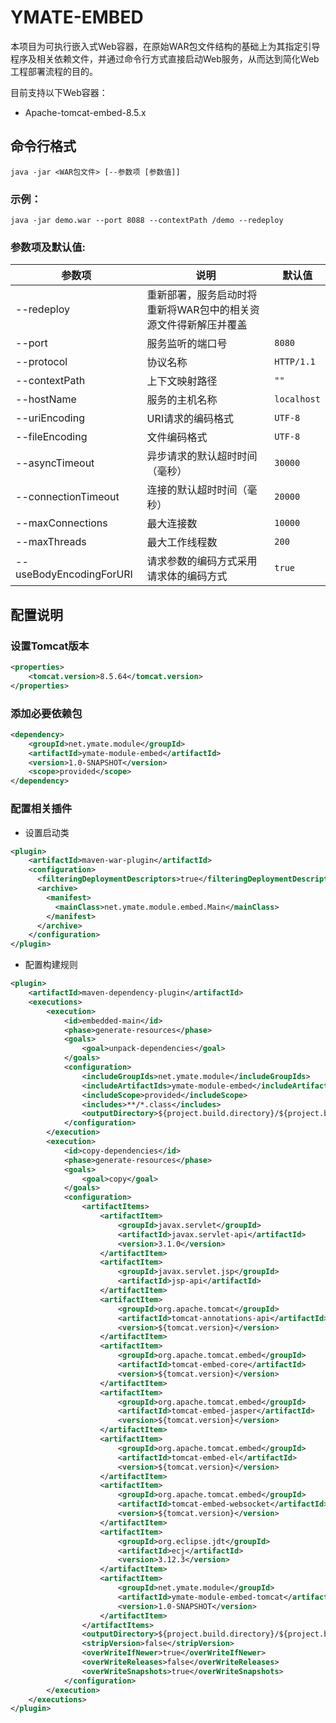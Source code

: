 # YMATE-EMBED

本项目为可执行嵌入式Web容器，在原始WAR包文件结构的基础上为其指定引导程序及相关依赖文件，并通过命令行方式直接启动Web服务，从而达到简化Web工程部署流程的目的。

目前支持以下Web容器：

- Apache-tomcat-embed-8.5.x



## 命令行格式

```shell
java -jar <WAR包文件> [--参数项 [参数值]]
```

### 示例：

```shell
java -jar demo.war --port 8088 --contextPath /demo --redeploy
```



### 参数项及默认值:

| 参数项                  | 说明 | 默认值    |
| ----------------------- | ---- | --------- |
| --redeploy              | 重新部署，服务启动时将重新将WAR包中的相关资源文件得新解压并覆盖 |      |
| --port                  | 服务监听的端口号 | `8080`      |
| --protocol              | 协议名称 | `HTTP/1.1`  |
| --contextPath           | 上下文映射路径 | `""` |
| --hostName              | 服务的主机名称 | `localhost` |
| --uriEncoding           | URI请求的编码格式 | `UTF-8`     |
| --fileEncoding          | 文件编码格式 | `UTF-8`     |
| --asyncTimeout          | 异步请求的默认超时时间（毫秒） | `30000`     |
| --connectionTimeout     | 连接的默认超时时间（毫秒） | `20000`     |
| --maxConnections        | 最大连接数 | `10000`     |
| --maxThreads            | 最大工作线程数 | `200`       |
| --useBodyEncodingForURI | 请求参数的编码方式采用请求体的编码方式 | `true`      |



## 配置说明


### 设置Tomcat版本

```xml
<properties>
    <tomcat.version>8.5.64</tomcat.version>
</properties>
```


### 添加必要依赖包

```xml
<dependency>
    <groupId>net.ymate.module</groupId>
    <artifactId>ymate-module-embed</artifactId>
    <version>1.0-SNAPSHOT</version>
    <scope>provided</scope>
</dependency>
```



### 配置相关插件



- 设置启动类

```xml
<plugin>
    <artifactId>maven-war-plugin</artifactId>
    <configuration>
      <filteringDeploymentDescriptors>true</filteringDeploymentDescriptors>
      <archive>
        <manifest>
          <mainClass>net.ymate.module.embed.Main</mainClass>
        </manifest>
      </archive>
    </configuration>
</plugin>
```



- 配置构建规则



```xml
<plugin>
    <artifactId>maven-dependency-plugin</artifactId>
    <executions>
        <execution>
            <id>embedded-main</id>
            <phase>generate-resources</phase>
            <goals>
                <goal>unpack-dependencies</goal>
            </goals>
            <configuration>
                <includeGroupIds>net.ymate.module</includeGroupIds>
                <includeArtifactIds>ymate-module-embed</includeArtifactIds>
                <includeScope>provided</includeScope>
                <includes>**/*.class</includes>
                <outputDirectory>${project.build.directory}/${project.build.finalName}</outputDirectory>
            </configuration>
        </execution>
        <execution>
            <id>copy-dependencies</id>
            <phase>generate-resources</phase>
            <goals>
                <goal>copy</goal>
            </goals>
            <configuration>
                <artifactItems>
                    <artifactItem>
                        <groupId>javax.servlet</groupId>
                        <artifactId>javax.servlet-api</artifactId>
                        <version>3.1.0</version>
                    </artifactItem>
                    <artifactItem>
                        <groupId>javax.servlet.jsp</groupId>
                        <artifactId>jsp-api</artifactId>
                    </artifactItem>
                    <artifactItem>
                        <groupId>org.apache.tomcat</groupId>
                        <artifactId>tomcat-annotations-api</artifactId>
                        <version>${tomcat.version}</version>
                    </artifactItem>
                    <artifactItem>
                        <groupId>org.apache.tomcat.embed</groupId>
                        <artifactId>tomcat-embed-core</artifactId>
                        <version>${tomcat.version}</version>
                    </artifactItem>
                    <artifactItem>
                        <groupId>org.apache.tomcat.embed</groupId>
                        <artifactId>tomcat-embed-jasper</artifactId>
                        <version>${tomcat.version}</version>
                    </artifactItem>
                    <artifactItem>
                        <groupId>org.apache.tomcat.embed</groupId>
                        <artifactId>tomcat-embed-el</artifactId>
                        <version>${tomcat.version}</version>
                    </artifactItem>
                    <artifactItem>
                        <groupId>org.apache.tomcat.embed</groupId>
                        <artifactId>tomcat-embed-websocket</artifactId>
                        <version>${tomcat.version}</version>
                    </artifactItem>
                    <artifactItem>
                        <groupId>org.eclipse.jdt</groupId>
                        <artifactId>ecj</artifactId>
                        <version>3.12.3</version>
                    </artifactItem>
                    <artifactItem>
                        <groupId>net.ymate.module</groupId>
                        <artifactId>ymate-module-embed-tomcat</artifactId>
                        <version>1.0-SNAPSHOT</version>
                    </artifactItem>
                </artifactItems>
                <outputDirectory>${project.build.directory}/${project.build.finalName}/META-INF/dependencies</outputDirectory>
                <stripVersion>false</stripVersion>
                <overWriteIfNewer>true</overWriteIfNewer>
                <overWriteReleases>false</overWriteReleases>
                <overWriteSnapshots>true</overWriteSnapshots>
            </configuration>
        </execution>
    </executions>
</plugin>
```



